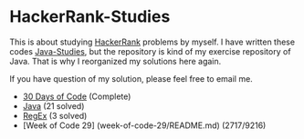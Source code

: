 # HackerRank-Studies

This is about studying [HackerRank]() problems by myself.
I have written these codes [Java-Studies](), but the repository is kind of my exercise repository of Java.
That is why I reorganized my solutions here again.

If you have question of my solution, please feel free to email me.

* [30 Days of Code](30-days-of-code/README.md) (Complete)
* [Java](java/README.md) (21 solved)
* [RegEx](regex/README.md) (3 solved)
* [Week of Code 29] (week-of-code-29/README.md) (2717/9216)
